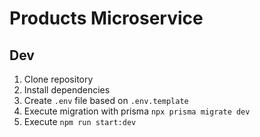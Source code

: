 # Products Microservice

## Dev
1. Clone repository
2. Install dependencies
3. Create `.env` file based on `.env.template`
4. Execute migration with prisma `npx prisma migrate dev`
5. Execute `npm run start:dev`